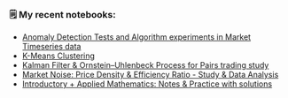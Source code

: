 ### 🗒️ My recent notebooks:

- [Anomaly Detection Tests and Algorithm experiments in Market Timeseries data](https://github.com/royceanton/ML-Data-Analysis/blob/main/anomaly_detection.ipynb)
- [K-Means Clustering](https://github.com/royceanton/ML-Data-Analysis/blob/main/k_means_notes.ipynb)
- [Kalman Filter & Ornstein–Uhlenbeck Process for Pairs trading study](https://github.com/royceanton/ML-Data-Analysis/blob/main/kalman_ou_analysis_1.ipynb)
- [Market Noise: Price Density & Efficiency Ratio - Study & Data Analysis](https://github.com/royceanton/Market-noise-study/blob/main/measuring-market-noise-price-density.ipynb)
- [Introductory + Applied Mathematics: Notes & Practice with solutions](https://github.com/royceanton/Mathematics)
 

<!--
**royceanton/royceanton** is a ✨ _special_ ✨ repository because its `README.md` (this file) appears on your GitHub profile.

Here are some ideas to get you started:

- 🔭 I’m currently working on ...
- 🌱 I’m currently learning ...
- 👯 I’m looking to collaborate on ...
- 🤔 I’m looking for help with ...
- 💬 Ask me about ...
- 📫 How to reach me: ...
- 😄 Pronouns: ...
- ⚡ Fun fact: ...
-->
